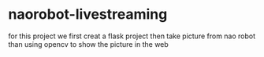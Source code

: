 # naorobot-livestreaming
for this project we first creat a flask project then take picture from nao robot than using opencv to show the picture in the web 
